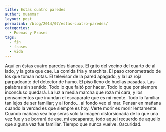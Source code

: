 ```yaml
---
title: Estas cuatro paredes
author: muammar
layout: post
permalink: /blog/2014/07/estas-cuatro-paredes/
categories:
  - Poemas y Frases
tags:
  - fin
  - frases
  - vida
---
```

Aquí en éstas cuatro paredes blancas. El grito del vecino del cuarto de al lado, y la gota que cae. La comida fría y marchita. El paso cronometrado de los que toman notas. El televisor de la pared apagado, y la luz roja parpadeante del detector de humo. El piso lleno de huellas pasadas. Las palabras sin sentido. Todo lo que faltó por hacer. Todo lo que por siempre inconcluso quedará. La luz a media marcha que roza mi cara, y los pensamientos que inundan el escaparate que es mi mente. Todo lo familiar tan lejos de ser familiar; y al fondo&#8230; al fondo veo el mar. Pensar en mañana cuando la verdad es que siempre es hoy. Verte morir es morir lentamente. Cuando mañana sea hoy seras solo la imagen distorsionada de lo que una vez fue y se borrará de ese, mi escaparate, todo aquel recuerdo de aquello que alguna vez fue familiar. Tiempo que nunca vuelve. Oscuridad.